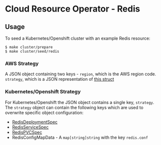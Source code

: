 # Cloud Resource Operator - Redis

## Usage
To seed a Kubernetes/Openshift cluster with an example Redis resource:
```
$ make cluster/prepare 
$ make cluster/seed/redis
```

### AWS Strategy
A JSON object containing two keys - `region`, which is the AWS region code. `strategy`, which is a JSON representation of [this struct](https://docs.aws.amazon.com/sdk-for-go/api/service/elasticache/#CreateReplicationGroupInput)

### Kubernetes/Openshift Strategy
For Kubernetes/Openshift the JSON object contains a single key, `strategy`. The `strategy` object can contain the  following keys which are used to overwrite specific object configuration: 
- [RedisDeploymentSpec](https://godoc.org/k8s.io/api/apps/v1#DeploymentSpec)
- [RedisServiceSpec](https://godoc.org/k8s.io/api/core/v1#ServiceSpec)
- [RedisPVCSpec](https://godoc.org/k8s.io/api/core/v1#PersistentVolumeClaimSpec)
- RedisConfigMapData - A `map[string]string` with the key `redis.conf` 
